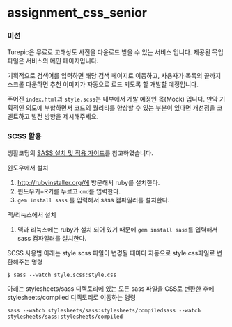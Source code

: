 # assignment_css_senior

### **미션**
Turepic은 무료로 고해상도 사진을 다운로드 받을 수 있는 서비스 입니다.
제공된 목업 파일은 서비스의 메인 페이지입니다.

기획적으로 검색어를 입력하면 해당 검색 페이지로 이동하고, 
사용자가 목록의 끝까지 스크롤 다운하면 추천 이미지가 자동으로 로드 되도록 할 개발할 예정입니다.

주어진 `index.html`과 `style.scss`는 내부에서 개발 예정인 목(Mock) 입니다.
만약 기획적인 의도에 부합하면서 코드의 퀄리티를 향상할 수 있는 부분이 있다면 
개선점을 코멘트하고 발전 방향을 제시해주세요. 


### **SCSS 활용**
생활코딩의 [SASS 설치 및 적용 가이드](https://opentutorials.org/module/237/2489https://opentutorials.org/module/237/2489)를 참고하였습니다. 

윈도우에서 설치
1. http://rubyinstaller.org/에 방문해서 ruby를 설치한다.
2. 윈도우키+R키를 누르고 `cmd`를 입력한다.
3. `gem install sass` 를 입력해서 sass 컴파일러를 설치한다.

맥/리눅스에서 설치
1. 맥과 리눅스에는 ruby가 설치 되어 있기 때문에
   `gem install sass`를 입력해서 sass 컴파일러를 설치한다.
   
SCSS 사용법
아래는 style.scss 파일이 변경될 때마다 자동으로 style.css파일로 변환해주는 명령
```
$ sass --watch style.scss:style.css
```

아래는 stylesheets/sass 디렉토리에 있는 모든 sass 파일을 CSS로 변환한 후에 stylesheets/compiled 디렉토리로 이동하는 명령

```
sass --watch stylesheets/sass:stylesheets/compiledsass --watch stylesheets/sass:stylesheets/compiled
```
